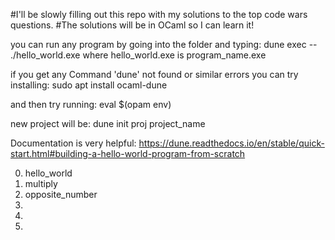 #I'll be slowly filling out this repo with my solutions to the top code wars questions. 
#The solutions will be in OCaml so I can learn it!

you can run any program by going into the folder and typing:
dune exec -- ./hello_world.exe where hello_world.exe is program_name.exe

if you get any Command 'dune' not found or similar errors you can try installing:
sudo apt install ocaml-dune

and then try running:
eval $(opam env)

new project will be:
dune init proj project_name

Documentation is very helpful:
https://dune.readthedocs.io/en/stable/quick-start.html#building-a-hello-world-program-from-scratch

0) hello_world
1) multiply
2) opposite_number
3)
4)
5)


